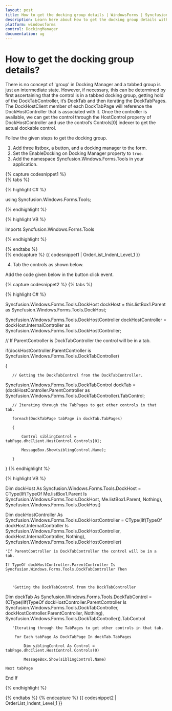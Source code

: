 ```yaml
---
layout: post
title: How to get the docking group details | WindowsForms | Syncfusion®
description: Learn here about How to get the docking group details with Syncfusion® Essential Studio® Windows Forms DockingManager Control
platform: windowsforms
control: DockingManager
documentation: ug
---
```




# How to get the docking group details?

There is no concept of 'group' in Docking Manager and a tabbed group is just an intermediate state. However, if necessary, this can be determined by first ascertaining that the control is in a tabbed docking group, getting hold of the DockTabController, it’s DockTab and then iterating the DockTabPages. The DockHostClient member of each DockTabPage will reference the DockHostController that is associated with it. Once the controller is available, we can get the control through the HostControl property of DockHostController and use the control’s Controls[0] indexer to get the actual dockable control.

Follow the given steps to get the docking group.

1. Add three listbox, a button, and a docking manager to the form.
2. Set the EnableDocking on Docking Manager property to `true`.
3. Add the namespace Syncfusion.Windows.Forms.Tools in your application.
   
{% capture codesnippet1 %}   
{% tabs %}

{% highlight C# %}


using Syncfusion.Windows.Forms.Tools;


{% endhighlight %}

{% highlight VB %}


Imports Syncfusion.Windows.Forms.Tools

{% endhighlight %}

{% endtabs %}	
{% endcapture %}
{{ codesnippet1 | OrderList_Indent_Level_1 }}


4. Tab the controls as shown below. 

Add the code given below in the button click event.

{% capture codesnippet2 %}
{% tabs %}

{% highlight C# %}


Syncfusion.Windows.Forms.Tools.DockHost dockHost = this.listBox1.Parent as Syncfusion.Windows.Forms.Tools.DockHost; 

Syncfusion.Windows.Forms.Tools.DockHostController dockHostController = dockHost.InternalController as  Syncfusion.Windows.Forms.Tools.DockHostController;

// If ParentController is DockTabController the control will be in a tab.

if(dockHostController.ParentController is Syncfusion.Windows.Forms.Tools.DockTabController) 

{ 

       // Getting the DockTabControl from the DockTabController.

Syncfusion.Windows.Forms.Tools.DockTabControl dockTab = (dockHostController.ParentController as  Syncfusion.Windows.Forms.Tools.DockTabController).TabControl;



       // Iterating through the TabPages to get other controls in that tab.

       foreach(DockTabPage tabPage in dockTab.TabPages) 

       { 

           Control siblingControl = tabPage.dhcClient.HostControl.Controls[0];

           MessageBox.Show(siblingControl.Name);

       }

}
{% endhighlight %}


{% highlight VB %}


Dim dockHost As Syncfusion.Windows.Forms.Tools.DockHost = CType(IIf(TypeOf Me.listBox1.Parent Is Syncfusion.Windows.Forms.Tools.DockHost, Me.listBox1.Parent, Nothing), Syncfusion.Windows.Forms.Tools.DockHost)

Dim dockHostController As Syncfusion.Windows.Forms.Tools.DockHostController = CType(IIf(TypeOf dockHost.InternalController Is Syncfusion.Windows.Forms.Tools.DockHostController, dockHost.InternalController, Nothing), Syncfusion.Windows.Forms.Tools.DockHostController)



    'If ParentController is DockTabController the control will be in a tab.

    If TypeOf dockHostController.ParentController Is Syncfusion.Windows.Forms.Tools.DockTabController Then



       'Getting the DockTabControl from the DockTabController

Dim dockTab As Syncfusion.Windows.Forms.Tools.DockTabControl = (CType(IIf(TypeOf dockHostController.ParentController Is  Syncfusion.Windows.Forms.Tools.DockTabController, dockHostController.ParentController, Nothing), Syncfusion.Windows.Forms.Tools.DockTabController)).TabControl



       'Iterating through the TabPages to get other controls in that tab.

        For Each tabPage As DockTabPage In dockTab.TabPages

            Dim siblingControl As Control = tabPage.dhcClient.HostControl.Controls(0)

            MessageBox.Show(siblingControl.Name)

    Next tabPage

End If

{% endhighlight %}

{% endtabs %}
{% endcapture %}
{{ codesnippet2 | OrderList_Indent_Level_1 }}


